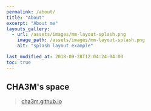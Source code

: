 ```yaml
---
permalink: /about/
title: "About"
excerpt: "About me"
layouts_gallery:
  - url: /assets/images/mm-layout-splash.png
    image_path: /assets/images/mm-layout-splash.png
    alt: "splash layout example"

last_modified_at: 2018-09-28T12:04:24-04:00
toc: true
---
```


## CHA3M's space  
> [cha3m.github.io](https://cha3m.github.io)  

